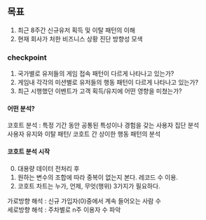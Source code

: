 ## 목표
1. 최근 8주간 신규유저 획득 및 이탈 패턴의 이해
2. 현재 회사가 처한 비즈니스 상황 진단 방향성 모색


### checkpoint
1. 국가별로 유저들의 게임 접속 패턴이 다르게 나타나고 있는가?
2. 게임내 각각의 미션별로 유저들의 행동 패턴이 다르게 나타나고 있는가?
3. 최근 시행했던 이벤트가 고객 획득/유지에 어떤 영향을 미쳤는가?


#### 어떤 분석?
코호트 분석
: 특정 기간 동안 공통된 특성이나 경험을 갖는 사용자 집단 분석<br/>
사용자 유지와 이탈 패턴/ 코호트 간 상이한 행동 패턴의 분석


#### 코호트 분석 시작
0. 대용량 데이터 전처리 후
1. 원하는 변수의 조합에 따라 중복이 없는지 본다. 레코드 수 이용.
2. 코호트 차트는 누가, 언제, 무엇(행위) 3가지가 필요하다.

가로방향 해석 : 신규 가입자(0)중에서 계속 들어오는 사람 수<br/>
세로방향 해석 : 주차별로 n주 이용자 수 파악
